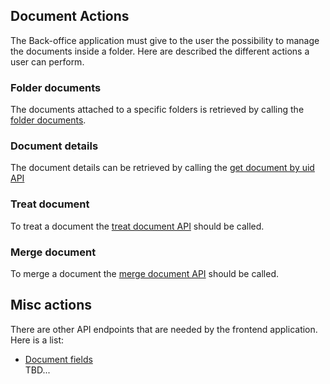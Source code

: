 ## Document Actions
The Back-office application must give to the user the possibility to manage the
documents inside  a folder. Here are described the different actions a user can perform.

### Folder documents 
The documents attached to a specific
folders is retrieved by calling the [folder documents](Folder-documents.md).

### Document details
The document details can be retrieved by calling the 
[get document by uid API](./Document.md#get-document-by-document-uid-api) 

### Treat document
To treat a document the [treat document API](./TreateDocument.md) should be called. 

### Merge document
To merge a document the [merge document API](./MergeDocument.md) should be called.

## Misc actions
There are other API endpoints that are needed by the frontend application. Here is a list:  
- [Document fields](./Document-fields.md)  
TBD...
